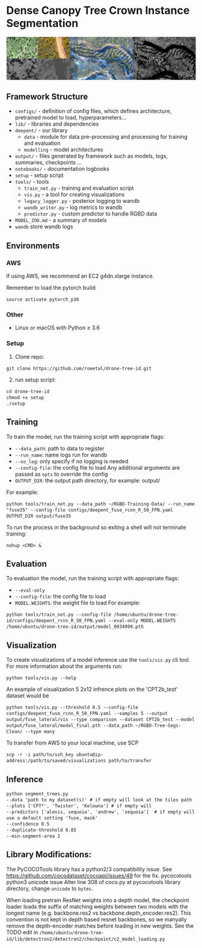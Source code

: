 # Dense Canopy Tree Crown Instance Segmentation

<div align="center">
  <img src="docs/home.png"/>
</div>

## Framework Structure
* `configs/` - definition of config files, which defines architecture, pretrained model to load, hyperparameters...
* `lib/` - libraries and dependencies
* `deepent/` - our library
    * `data` - module for data pre-processing and processing for training and evaluation
    * `modelling` - model architectures
* `output/` - files generated by framework such as models, logs, summaries, checkpoints ...
* `notebooks/` - documentation logbooks
* `setup` - setup script
* `tools/` - tools
    * `train_net.py` - training and evaluation script
    * `vis.py` - a tool for creating visualizations
    * `legacy_logger.py` - posterior logging to wandb
    * `wandb_writer.py` - log metrics to wandb
    * `predictor.py` - custom predictor to handle RGBD data
* `MODEL_ZOO.md` - a summary of models
* `wandb` store wandb logs

## Environments

### AWS
If using AWS, we recommend an EC2 g4dn.xlarge instance.

Remember to load the pytorch build:
```
source activate pytorch_p36
```
### Other
- Linux or macOS with Python ≥ 3.6

### Setup

1. Clone repo:
```
git clone https://github.com/roeetal/drone-tree-id.git
```
2. run setup script:
```
cd drone-tree-id
chmod +x setup
./setup
```

## Training

To train the model, run the training script with appropriate flags:

* `--data_path`: path to data to register
* `--run_name`: name logs run for wandb
* `--no_log`: only specify if no logging is needed
* `--config-file`: the config file to load
Any additional arguments are passed as `opts` to override the config
* `OUTPUT_DIR`: the output path directory, for example: output/<name of experiment>

For example:
```
python tools/train_net.py --data_path ~/RGBD-Training-Data/ --run_name "fuse35" --config-file configs/deepent_fuse_rcnn_R_50_FPN.yaml OUTPUT_DIR output/fuse35
```
To run the process in the background so exiting a shell will not terminate training:
```
nohup <CMD> &
```

## Evaluation

To evaluation the model, run the training script with appropriate flags:
* `--eval-only`
* `--config-file`: the config file to load
* `MODEL.WEIGHTS`: the weight file to load
For example:
```
python tools/train_net.py --config-file /home/ubuntu/drone-tree-id/configs/deepent_rcnn_R_50_FPN.yaml --eval-only MODEL.WEIGHTS /home/ubuntu/drone-tree-id/output/model_0034999.pth
```

## Visualization

To create visualizations of a model inference use the `tools/vis.py` cli tool.
For more information about the arguments run:

```
python tools/vis.py --help
```

An example of visualization 5 2x12 infrence plots on the 'CPT2b_test' dataset would be 

```
python tools/vis.py --threshold 0.5 --config-file configs/deepent_fuse_rcnn_R_50_FPN.yaml --samples 5 --output output/fuse_lateral/vis --type comparison --dataset CPT2b_test --model output/fuse_lateral/model_final.pth --data_path ~/RGBD-Tree-Segs-Clean/ --type many
```

To transfer from AWS to your local machine, use SCP

```
scp -r -i path/to/ssh_key ubuntu@ip-address:/path/to/saved/visualizations path/to/transfer
```

## Inference 

```shell script
python segment_trees.py 
--data 'path to my dataset(s)' # if empty will look at the tiles path
--plots ['CPT*', 'Twister', 'Kelowna'] # if empty will
--predictors ['alexis, sequoia', 'andrew', 'sequoia']  # if empty will use a default setting 'fuse, mask'
--confidence 0.5
--duplicate-threshold 0.85
--min-segment-area 2
```

## Library Modifications:

The PyCOCOTools library has a python2/3 compatibility issue. See https://github.com/cocodataset/cocoapi/issues/49 for the fix.
pycocotools python3 unicode issue
Alter line 308 of coco.py at pycocotools library directory, change `unicode` to `bytes`.


When loading pretrain ResNet weights into a depth model, the checkpoint loader loads the suffix of matching weights between two models with the longest name (e.g. backbone.res2 vs backbone.depth_encoder.res2). This convention is not kept in depth based resnet backbones, so we manyally remove the depth-encoder matches before loading in new weights. 
See the TODO edit in `/home/ubuntu/drone-tree-id/lib/detectron2/detectron2/checkpoint/c2_model_loading.py`
